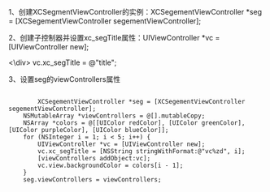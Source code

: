 <p>1、创建XCSegmentViewController的实例：XCSegementViewController *seg = [XCSegementViewController segementViewController];</p>
<p>2、创建子控制器并设置xc_segTitle属性：UIViewController *vc = [UIViewController new];<div><\div>
        vc.xc_segTitle = @"title";</p>
<p>3、设置seg的viewControllers属性</p>
<code>
        <l1>XCSegementViewController *seg = [XCSegementViewController segementViewController];</l1>
    NSMutableArray *viewControllers = @[].mutableCopy;
    NSArray *colors = @[[UIColor redColor], [UIColor greenColor], [UIColor purpleColor], [UIColor blueColor]];
    for (NSInteger i = 1; i < 5; i++) {
        UIViewController *vc = [UIViewController new];
        vc.xc_segTitle = [NSString stringWithFormat:@"vc%zd", i];
        [viewControllers addObject:vc];
        vc.view.backgroundColor = colors[i - 1];
    }
    seg.viewControllers = viewControllers;</code>
